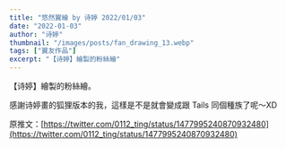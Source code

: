 ```yaml
---
title: "悠然翼繪 by 诗婷 2022/01/03"
date: "2022-01-03"
author: "诗婷"
thumbnail: "/images/posts/fan_drawing_13.webp"
tags: ["翼友作品"]
excerpt: "【诗婷】繪製的粉絲繪"
---
```

【诗婷】繪製的粉絲繪。

感謝诗婷畫的狐狸版本的我，這樣是不是就會變成跟 Tails 同個種族了呢～XD

原推文：[https://twitter.com/0112_ting/status/1477995240870932480](https://twitter.com/0112_ting/status/1477995240870932480)